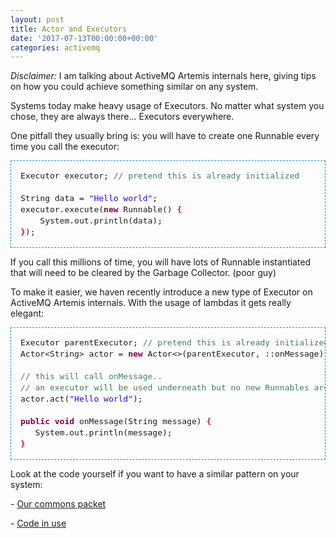 ```yaml
---
layout: post
title: Actor and Executors
date: '2017-07-13T00:00:00+00:00'
categories: activemq
---
```

<p><i>Disclaimer:</i> I am talking about ActiveMQ Artemis internals here, giving tips on how you could achieve something similar on any system.</p>

<p>Systems today make heavy usage of Executors. No matter what system you chose, they are always there... Executors everywhere.</p>

<p>One pitfall they usually bring is: you will have to create one Runnable every time you call the executor:</p>


<pre style='text-align: left; border: 1px dashed #008DEF; line-height: 18px; padding: 15px; font-size: 13px; font-family:'Courier New', Courier, monospace; overflow: auto;'>Executor executor; <span style='color:#3F7F5F'>// pretend this is already initialized
</span>
String data = <span style='color:#2A00FF'>"Hello world"</span>;
executor.execute(<span style='font-weight:bold;color:#7B0052;'>new</span> Runnable() <span style='font-weight:bold;color:#D3171B'>{</span>
    System.out.println(data);
<span style='font-weight:bold;color:#D3171B'>}</span>);</pre>


<p>If you call this millions of time, you will have lots of Runnable instantiated that will need to be cleared by the Garbage Collector. (poor guy)<p>

<p>To make it easier, we haven recently introduce a new type of Executor on ActiveMQ Artemis internals. With the usage of lambdas it gets really elegant:<p>


<pre style='text-align: left; border: 1px dashed #008DEF; line-height: 18px; padding: 15px; font-size: 13px; font-family:'Courier New', Courier, monospace; overflow: auto;'>Executor parentExecutor; <span style='color:#3F7F5F'>// pretend this is already initialized
</span>Actor&lt;String&gt; actor = <span style='font-weight:bold;color:#7B0052;'>new</span> Actor&lt;&gt;(parentExecutor, ::onMessage);

<span style='color:#3F7F5F'>// this will call onMessage..
</span><span style='color:#3F7F5F'>// an executor will be used underneath but no new Runnables are created
</span>actor.act(<span style='color:#2A00FF'>"Hello world"</span>);

<span style='font-weight:bold;color:#7B0052;'>public</span> <span style='font-weight:bold;color:#7B0052;'>void</span> onMessage(String message) <span style='font-weight:bold;color:#D3171B'>{</span>
   System.out.println(message);
<span style='font-weight:bold;color:#D3171B'>}</span></pre>


<p>Look at the code yourself if you want to have a similar pattern on your system:</p>
<p>- <a href="https://github.com/apache/activemq-artemis/tree/713774361236d41de3a7ec5e4dbea87813fbad89/artemis-commons/src/main/java/org/apache/activemq/artemis/utils/actors">Our commons packet</a></p>

<p>- <a href="https://github.com/apache/activemq-artemis/blob/713774361236d41de3a7ec5e4dbea87813fbad89/artemis-server/src/main/java/org/apache/activemq/artemis/core/protocol/core/ServerSessionPacketHandler.java#L249-L250">Code in use</a></p>
